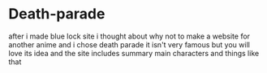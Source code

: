 # Death-parade
after i made blue lock site i thought about why not to make a website for another anime and i chose death parade it isn't very famous but you will love its idea and the site includes summary main characters and things like that
